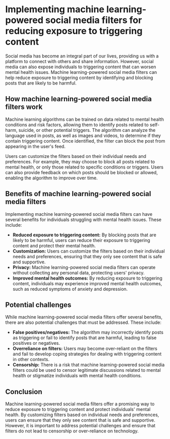 Implementing machine learning-powered social media filters for reducing exposure to triggering content
===========================================================================================================================================================

Social media has become an integral part of our lives, providing us with a platform to connect with others and share information. However, social media can also expose individuals to triggering content that can worsen mental health issues. Machine learning-powered social media filters can help reduce exposure to triggering content by identifying and blocking posts that are likely to be harmful.

How machine learning-powered social media filters work
------------------------------------------------------

Machine learning algorithms can be trained on data related to mental health conditions and risk factors, allowing them to identify posts related to self-harm, suicide, or other potential triggers. The algorithm can analyze the language used in posts, as well as images and videos, to determine if they contain triggering content. Once identified, the filter can block the post from appearing in the user's feed.

Users can customize the filters based on their individual needs and preferences. For example, they may choose to block all posts related to mental health, or only those related to specific conditions or triggers. Users can also provide feedback on which posts should be blocked or allowed, enabling the algorithm to improve over time.

Benefits of machine learning-powered social media filters
---------------------------------------------------------

Implementing machine learning-powered social media filters can have several benefits for individuals struggling with mental health issues. These include:

* **Reduced exposure to triggering content:** By blocking posts that are likely to be harmful, users can reduce their exposure to triggering content and protect their mental health.
* **Customization:** Users can customize the filters based on their individual needs and preferences, ensuring that they only see content that is safe and supportive.
* **Privacy:** Machine learning-powered social media filters can operate without collecting any personal data, protecting users' privacy.
* **Improved mental health outcomes:** By reducing exposure to triggering content, individuals may experience improved mental health outcomes, such as reduced symptoms of anxiety and depression.

Potential challenges
--------------------

While machine learning-powered social media filters offer several benefits, there are also potential challenges that must be addressed. These include:

* **False positives/negatives:** The algorithm may incorrectly identify posts as triggering or fail to identify posts that are harmful, leading to false positives or negatives.
* **Overreliance on filters:** Users may become over-reliant on the filters and fail to develop coping strategies for dealing with triggering content in other contexts.
* **Censorship:** There is a risk that machine learning-powered social media filters could be used to censor legitimate discussions related to mental health or stigmatize individuals with mental health conditions.

Conclusion
----------

Machine learning-powered social media filters offer a promising way to reduce exposure to triggering content and protect individuals' mental health. By customizing filters based on individual needs and preferences, users can ensure that they only see content that is safe and supportive. However, it is important to address potential challenges and ensure that filters do not lead to censorship or over-reliance on technology.
